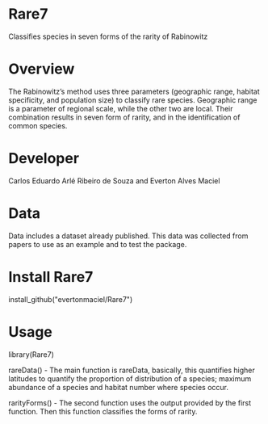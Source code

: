 # Rare7
Classifies species in seven forms of the rarity of Rabinowitz

# Overview
The Rabinowitz’s method uses three parameters (geographic range, habitat specificity, and population size) to classify rare species. Geographic range is a parameter of regional scale, while the other two are local. Their combination results in seven form of rarity, and in the identification of common species.

# Developer
Carlos Eduardo Arlé Ribeiro de Souza and
Everton Alves Maciel

# Data
Data includes a dataset already published. This data was collected from papers to use as an example and to test the package.

# Install Rare7
install_github("evertonmaciel/Rare7")

# Usage
library(Rare7)

rareData() - 
The main function is rareData, basically, this quantifies higher latitudes to quantify the proportion of distribution of a species; maximum abundance of a species and habitat number where species occur.

rarityForms() - 
The second function uses the output provided by the first function. Then this function classifies the forms of rarity.



